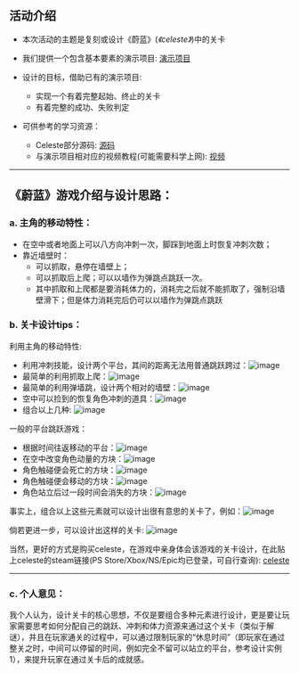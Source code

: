 ## 活动介绍
- 本次活动的主题是复刻或设计《蔚蓝》(*《celeste》*)中的关卡

- 我们提供一个包含基本要素的演示项目: [演示项目](github.com/mixandjam/Celeste-Movement)

- 设计的目标，借助已有的演示项目:
  - 实现一个有着完整起始、终止的关卡
  - 有着完整的成功、失败判定
- 可供参考的学习资源：
  - Celeste部分源码: [源码](github.com/NoelFB/Celeste)
  - 与演示项目相对应的视频教程(可能需要科学上网): [视频](youtu.be/STyY26a_dPY)

---
## 《蔚蓝》游戏介绍与设计思路：
### a. 主角的移动特性：
- 在空中或者地面上可以八方向冲刺一次，脚踩到地面上时恢复冲刺次数；
- 靠近墙壁时：
  - 可以抓取，悬停在墙壁上；
  - 可以抓取后上爬；可以以墙作为弹跳点跳跃一次。
  - 其中抓取和上爬都是要消耗体力的，消耗完之后就不能抓取了，强制沿墙壁滑下；但是体力消耗完后仍可以以墙作为弹跳点跳跃

### b. 关卡设计tips：
  利用主角的移动特性:
  - 利用冲刺技能，设计两个平台，其间的距离无法用普通跳跃跨过：![image]()
  - 最简单的利用抓取上爬：![image]()
  - 最简单的利用弹墙跳，设计两个相对的墙壁：![image]()
  - 空中可以捡到的恢复角色冲刺的道具：![image]()
  - 组合以上几种: ![image]()

  一般的平台跳跃游戏：
  - 根据时间往返移动的平台：![image]()
  - 在空中改变角色动量的方块：![image]()
  - 角色触碰便会死亡的方块：![image]()
  - 角色触碰便会移动的方块：![image]()
  - 角色站立后过一段时间会消失的方块：![image]()

事实上，组合以上这些元素就可以设计出很有意思的关卡了，例如：![image]()

倘若更进一步，可以设计出这样的关卡: ![image]()

当然，更好的方式是购买celeste，在游戏中亲身体会该游戏的关卡设计，在此贴上celeste的steam链接(PS Store/Xbox/NS/Epic均已登录，可自行查询): [celeste](https://store.steampowered.com/app/504230/Celeste/)

---
### c. 个人意见：
我个人认为，设计关卡的核心思想，不仅是要组合多种元素进行设计，更是要让玩家需要思考如何分配自己的跳跃、冲刺和体力资源来通过这个关卡（类似于解谜），并且在玩家通关的过程中，可以通过限制玩家的“休息时间”（即玩家在通过整关之时，中间可以停留的时间，例如完全不留可以站立的平台，参考设计实例1），来提升玩家在通过关卡后的成就感。


